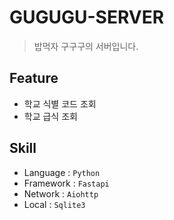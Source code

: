 # GUGUGU-SERVER
> 밥먹자 구구구의 서버입니다.


## Feature
- 학교 식별 코드 조회
- 학교 급식 조회


## Skill
- Language : `Python`
- Framework : `Fastapi`
- Network : `Aiohttp`
- Local : `Sqlite3`